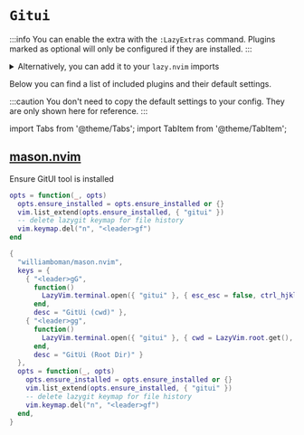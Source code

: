 # `Gitui`

<!-- plugins:start -->

:::info
You can enable the extra with the `:LazyExtras` command.
Plugins marked as optional will only be configured if they are installed.
:::

<details>
<summary>Alternatively, you can add it to your <code>lazy.nvim</code> imports</summary>

```lua title="lua/config/lazy.lua" {4}
require("lazy").setup({
  spec = {
    { "LazyVim/LazyVim", import = "lazyvim.plugins" },
    { import = "lazyvim.plugins.extras.util.gitui" },
    { import = "plugins" },
  },
})
```

</details>

Below you can find a list of included plugins and their default settings.

:::caution
You don't need to copy the default settings to your config.
They are only shown here for reference.
:::

import Tabs from '@theme/Tabs';
import TabItem from '@theme/TabItem';

## [mason.nvim](https://github.com/williamboman/mason.nvim)

 Ensure GitUI tool is installed


<Tabs>

<TabItem value="opts" label="Options">

```lua
opts = function(_, opts)
  opts.ensure_installed = opts.ensure_installed or {}
  vim.list_extend(opts.ensure_installed, { "gitui" })
  -- delete lazygit keymap for file history
  vim.keymap.del("n", "<leader>gf")
end
```

</TabItem>


<TabItem value="code" label="Full Spec">

```lua
{
  "williamboman/mason.nvim",
  keys = {
    { "<leader>gG",
      function()
        LazyVim.terminal.open({ "gitui" }, { esc_esc = false, ctrl_hjkl = false })
      end,
      desc = "GitUi (cwd)" },
    { "<leader>gg",
      function()
        LazyVim.terminal.open({ "gitui" }, { cwd = LazyVim.root.get(), esc_esc = false, ctrl_hjkl = false })
      end,
      desc = "GitUi (Root Dir)" }
  },
  opts = function(_, opts)
    opts.ensure_installed = opts.ensure_installed or {}
    vim.list_extend(opts.ensure_installed, { "gitui" })
    -- delete lazygit keymap for file history
    vim.keymap.del("n", "<leader>gf")
  end,
}
```

</TabItem>

</Tabs>

<!-- plugins:end -->
